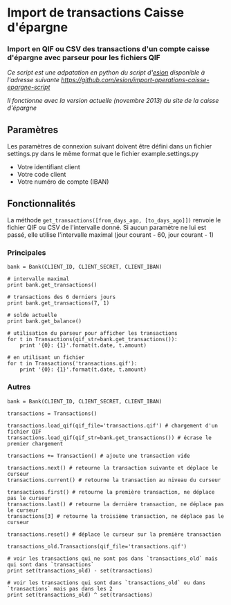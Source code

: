 Import de transactions Caisse d'épargne
=======================================
### Import en QIF ou CSV des transactions d'un compte caisse d'épargne avec parseur pour les fichiers QIF

*Ce script est une adpatation en python du script d'[esion][1] disponible à l'adresse suivante https://github.com/esion/import-operations-caisse-epargne-script*

*Il fonctionne avec la version actuelle (novembre 2013) du site de la caisse d'épargne*

## Paramètres

Les paramètres de connexion suivant doivent être défini dans un fichier settings.py dans le même format que le fichier example.settings.py

 * Votre identifiant client
 * Votre code client
 * Votre numéro de compte (IBAN)

## Fonctionnalités

La méthode `get_transactions([from_days_ago, [to_days_ago]])` renvoie le fichier QIF ou CSV de l'intervalle donné. Si aucun paramètre ne lui est passé, elle utilise l'intervalle maximal (jour courant - 60, jour courant - 1)

### Principales

    bank = Bank(CLIENT_ID, CLIENT_SECRET, CLIENT_IBAN)

    # intervalle maximal
    print bank.get_transactions()

    # transactions des 6 derniers jours
    print bank.get_transactions(7, 1)

    # solde actuelle
    print bank.get_balance()

    # utilisation du parseur pour afficher les transactions
    for t in Transactions(qif_str=bank.get_transactions()):
        print '{0}: {1}'.format(t.date, t.amount)

    # en utilisant un fichier
    for t in Transactions('transactions.qif'):
        print '{0}: {1}'.format(t.date, t.amount)

### Autres

    bank = Bank(CLIENT_ID, CLIENT_SECRET, CLIENT_IBAN)

    transactions = Transactions()

    transactions.load_qif(qif_file='transactions.qif') # chargement d'un fichier QIF
    transactions.load_qif(qif_str=bank.get_transactions()) # écrase le premier chargement

    transactions += Transaction() # ajoute une transaction vide

    transactions.next() # retourne la transaction suivante et déplace le curseur
    transactions.current() # retourne la transaction au niveau du curseur

    transactions.first() # retourne la première transaction, ne déplace pas le curseur
    transactions.last() # retourne la dernière transaction, ne déplace pas le curseur
    transactions[3] # retourne la troisième transaction, ne déplace pas le curseur

    transactions.reset() # déplace le curseur sur la première transaction

    transactions_old.Transactions(qif_file='transactions.qif')

    # voir les transactions qui ne sont pas dans `transactions_old` mais qui sont dans `transactions`
    print set(transactions_old) - set(transactions)

    # voir les transactions qui sont dans `transactions_old` ou dans `transactions` mais pas dans les 2
    print set(transactions_old) ^ set(transactions)



  [1]: https://github.com/esion